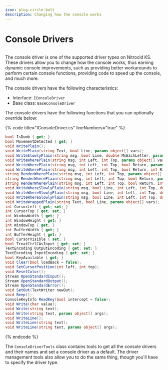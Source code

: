 ```yaml
---
icon: plug-circle-bolt
description: Changing how the console works
---
```


# Console Drivers

<figure><img src="https://github.com/Aptivi-Stable-Docs/nks-manual-0.1.0/blob/main/.gitbook/assets/119-inner.png" alt=""><figcaption></figcaption></figure>

The console driver is one of the supported driver types on Nitrocid KS. These drivers allow you to change how the console works, thus earning dynamic console improvements, such as providing better workarounds to perform certain console functions, providing code to speed up the console, and much more.

The console drivers have the following characteristics:

* Interface: `IConsoleDriver`
* Base class: `BaseConsoleDriver`

The console drivers have the following functions that you can optionally override below:

{% code title="IConsoleDriver.cs" lineNumbers="true" %}
```csharp
bool IsDumb { get; }
bool MovementDetected { get; }
void WritePlain();
void WritePlain(string Text, bool Line, params object[] vars);
void WriteSlowlyPlain(string msg, bool Line, double MsEachLetter, params object[] vars);
void WriteWherePlain(string msg, int Left, int Top, params object[] vars);
void WriteWherePlain(string msg, int Left, int Top, bool Return, params object[] vars);
void WriteWherePlain(string msg, int Left, int Top, bool Return, int RightMargin, params object[] vars);
string RenderWherePlain(string msg, int Left, int Top, params object[] vars);
string RenderWherePlain(string msg, int Left, int Top, bool Return, params object[] vars);
string RenderWherePlain(string msg, int Left, int Top, bool Return, int RightMargin, params object[] vars);
void WriteWhereSlowlyPlain(string msg, bool Line, int Left, int Top, double MsEachLetter, params object[] vars);
void WriteWhereSlowlyPlain(string msg, bool Line, int Left, int Top, double MsEachLetter, bool Return, params object[] vars);
void WriteWhereSlowlyPlain(string msg, bool Line, int Left, int Top, double MsEachLetter, bool Return, int RightMargin, params object[] vars);
void WriteWrappedPlain(string Text, bool Line, params object[] vars);
int CursorLeft { get; set; }
int CursorTop { get; set; }
int WindowWidth { get; }
int WindowHeight { get; }
int WindowTop { get; }
int BufferWidth { get; }
int BufferHeight { get; }
bool CursorVisible { set; }
bool TreatCtrlCAsInput { get; set; }
TextEncoding OutputEncoding { get; set; }
TextEncoding InputEncoding { get; set; }
bool KeyAvailable { get; }
void Clear(bool loadBack = false);
void SetCursorPosition(int left, int top);
void ResetColor();
Stream OpenStandardInput();
Stream OpenStandardOutput();
Stream OpenStandardError();
void SetOut(TextWriter newOut);
void Beep();
ConsoleKeyInfo ReadKey(bool intercept = false);
void Write(char value);
void Write(string text);
void Write(string text, params object[] args);
void WriteLine();
void WriteLine(string text);
void WriteLine(string text, params object[] args);
```
{% endcode %}

The `ConsoleDriverTools` class contains tools to get all the console drivers and their names and set a console driver as a default. The driver management tools also allow you to do the same thing, though you'll have to specify the driver type.

